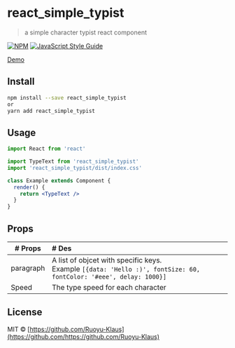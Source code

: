 # react_simple_typist

> a simple character typist react component

[![NPM](https://img.shields.io/npm/v/react_simple_typist.svg)](https://www.npmjs.com/package/react_simple_typist) [![JavaScript Style Guide](https://img.shields.io/badge/code_style-standard-brightgreen.svg)](https://standardjs.com)

[Demo](https://wangruoyu.digital/react_simple_typist/)

## Install

```bash
npm install --save react_simple_typist
or
yarn add react_simple_typist
```

## Usage

```jsx
import React from 'react'

import TypeText from 'react_simple_typist'
import 'react_simple_typist/dist/index.css'

class Example extends Component {
  render() {
    return <TypeText />
  }
}
```

## Props

| # Props   | # Des                                                                                                                    |
| --------- | :----------------------------------------------------------------------------------------------------------------------- |
| paragraph | A list of objcet with specific keys. <br /> Example `[{data: 'Hello :)', fontSize: 60, fontColor: '#eee', delay: 1000}]` |
| Speed     | The type speed for each character                                                                                        |

## License

MIT © [https://github.com/Ruoyu-Klaus](https://github.com/https://github.com/Ruoyu-Klaus)
